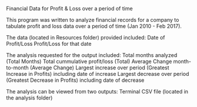 Financial Data for Profit & Loss over a period of time

This program was written to analyze financial records for a company to tabulate profit and loss data over a period of time (Jan 2010 - Feb 2017).

The data (located in Resources folder) provided included:
Date of Profit/Loss
Profit/Loss for that date

The analysis requested for the output included:
Total months analyzed (Total Months)
Total cummulative profit/loss (Total)
Average Change month-to-month (Average Change)
Largest increase over period (Greatest Increase in Profits) including date of increase
Largest decrease over period (Greatest Decrease in Profits) including date of decrease

The analysis can be viewed from two outputs:
Terminal
CSV file (located in the analysis folder)